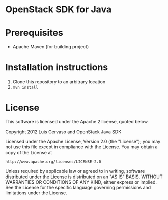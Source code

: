 # OpenStack SDK for Java
# Prerequisites
- Apache Maven (for building project)

# Installation instructions
1. Clone this repository to an arbitrary location
2. `mvn install`

# License

This software is licensed under the Apache 2 license, quoted below.

Copyright 2012 Luis Gervaso and OpenStack Java SDK

Licensed under the Apache License, Version 2.0 (the "License"); you may not
use this file except in compliance with the License. You may obtain a copy of
the License at

    http://www.apache.org/licenses/LICENSE-2.0

Unless required by applicable law or agreed to in writing, software
distributed under the License is distributed on an "AS IS" BASIS, WITHOUT
WARRANTIES OR CONDITIONS OF ANY KIND, either express or implied. See the
License for the specific language governing permissions and limitations under
the License.
